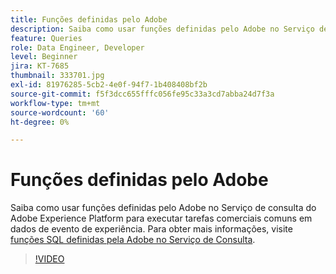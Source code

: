 ```yaml
---
title: Funções definidas pelo Adobe
description: Saiba como usar funções definidas pelo Adobe no Serviço de consulta do Adobe Experience Platform para executar tarefas comerciais comuns em dados de evento de experiência.
feature: Queries
role: Data Engineer, Developer
level: Beginner
jira: KT-7685
thumbnail: 333701.jpg
exl-id: 81976285-5cb2-4e0f-94f7-1b408408bf2b
source-git-commit: f5f3dcc655fffc056fe95c33a3cd7abba24d7f3a
workflow-type: tm+mt
source-wordcount: '60'
ht-degree: 0%

---
```


# Funções definidas pelo Adobe

Saiba como usar funções definidas pelo Adobe no Serviço de consulta do Adobe Experience Platform para executar tarefas comerciais comuns em dados de evento de experiência. Para obter mais informações, visite [funções SQL definidas pela Adobe no Serviço de Consulta](https://experienceleague.adobe.com/pt-br/docs/experience-platform/query/sql/adobe-defined-functions).

>[!VIDEO](https://video.tv.adobe.com/v/333701?learn=on&enablevpops)
